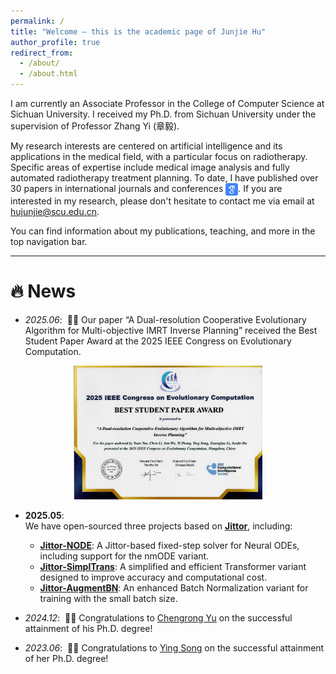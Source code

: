 ```yaml
---
permalink: /
title: "Welcome — this is the academic page of Junjie Hu"
author_profile: true
redirect_from: 
  - /about/
  - /about.html
---
```


I am currently an Associate Professor in the College of Computer Science at Sichuan University. I received my Ph.D. from Sichuan University under the supervision of Professor Zhang Yi (章毅).

My research interests are centered on artificial intelligence and its applications in the medical field, with a particular focus on radiotherapy. Specific areas of expertise include medical image analysis and fully automated radiotherapy treatment planning. To date, I have published over 30 papers in international journals and conferences <a href='https://scholar.google.com/citations?user=T3NJS_kAAAAJ'><img src="images/google_scholar_icon.png" alt="Google Scholar" style="height:20px; vertical-align:middle;"></a>. If you are interested in my research, please don't hesitate to contact me via email at <a href="mailto:hujunjie@scu.edu.cn" >hujunjie@scu.edu.cn</a>.

You can find information about my publications, teaching, and more in the top navigation bar.


------
# 🔥 News

- *2025.06*: &nbsp;🎉🎉 Our paper “A Dual-resolution Cooperative Evolutionary Algorithm for Multi-objective IMRT Inverse Planning” received the Best Student Paper Award at the 2025 IEEE Congress on Evolutionary Computation.
<p align="center">
  <img src="images/IEEE-CEC-Best-Student-Paper.jpg" alt="CEC 2025 Best Student Paper Award" style="width:60%; max-width:600px;">
</p>
 <!-- ![CEC2025](images/IEEE-CEC-Best-Student-Paper.jpg) -->

- **2025.05**:  
We have open-sourced three projects based on [**Jittor**](https://github.com/Jittor/jittor), including:

  - [**Jittor-NODE**](https://github.com/SCU-JittorMed/Jittor-NODE): A Jittor-based fixed-step solver for Neural ODEs, including support for the nmODE variant.
  - [**Jittor-SimplTrans**](https://github.com/SCU-JittorMed/Jittor-SimplTrans): A simplified and efficient Transformer variant designed to improve accuracy and computational cost.
  - [**Jittor-AugmentBN**](https://github.com/SCU-JittorMed/Jittor-AugmentBN): An enhanced Batch Normalization variant for training with the small batch size.

- *2024.12*: &nbsp;🎉🎉 Congratulations to [Chengrong Yu](https://scholar.google.com/citations?user=SG5R43EAAAAJ&hl=en) on the successful attainment of his Ph.D. degree! 
- *2023.06*: &nbsp;🎉🎉 Congratulations to [Ying Song](https://www.researchgate.net/scientific-contributions/Ying-Song-2063286058) on the successful attainment of her Ph.D. degree! 
